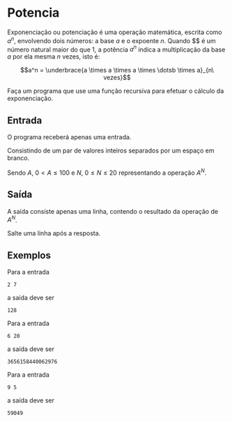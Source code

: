 # Potencia

Exponenciação ou potenciação é uma operação matemática, escrita como 
$a^n$, envolvendo dois números: a base $a$ e o expoente $n$. 
Quando $$ é um número natural maior do que 1, a potência $a^n$ indica
a multiplicação da base $a$ por ela mesma $n$ vezes, isto é:

$$a^n = \underbrace{a \times a \times a \times \dotsb \times a}_{n\ vezes}$$

Faça um programa que use uma função recursiva para efetuar o cálculo
da exponenciação.

## Entrada

O programa receberá apenas uma entrada.

Consistindo de um par de valores inteiros separados por um espaço em branco.

Sendo $A$, $0 < A \leq 100$ e $N$, $0 \leq N \leq 20$ representando a 
operação $A^N$.

## Saída

A saída consiste apenas uma linha, contendo o resultado da operação de $A^N$.

Salte uma linha após a resposta.

## Exemplos

Para a entrada

    2 7
  
a saída deve ser

    128

Para a entrada

    6 20

a saída deve ser

    3656158440062976

Para a entrada

    9 5

a saída deve ser

    59049